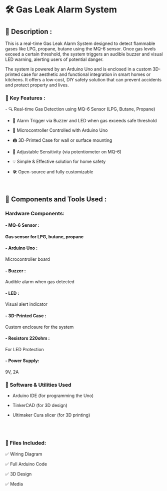  
<h1> 🛠️ Gas Leak Alarm System</h1>

<h2> 🔸 Description : </h2>

This is a real-time Gas Leak Alarm System designed to detect flammable gases like LPG, propane, butane using the MQ-6 sensor. Once gas levels exceed a certain threshold, the system triggers an audible buzzer and visual LED warning, alerting users of potential danger.

The system is powered by an Arduino Uno and is enclosed in a custom 3D-printed case for aesthetic and functional integration in smart homes or kitchens. It offers a low-cost, DIY safety solution that can prevent accidents and protect property and lives.
<h3>🔑 Key Features : </h3>
- 🔍 Real-time Gas Detection using MQ-6 Sensor (LPG, Butane, Propane)

- 🚨 Alarm Trigger via Buzzer and LED when gas exceeds safe threshold

- 🧠 Microcontroller Controlled with Arduino Uno

- 🖨️ 3D-Printed Case for wall or surface mounting

- 🔧 Adjustable Sensitivity (via potentiometer on MQ-6)

- 💡 Simple & Effective solution for home safety

- 🛠️ Open-source and fully customizable

<br />


<h2> 🔧 Components and Tools Used : </h2>


<h3>Hardware Components:</h3>

<h4>- MQ-6 Sensor : <h4>	Gas sensor  for LPG, butane, propane

  
<h4>- Arduino Uno :	</h4>Microcontroller board

  
<h4>- Buzzer	: </h4> Audible alarm when gas detected

  
<h4> - LED : 	</h4> Visual alert indicator

  
<h4> - 3D-Printed Case	: </h4> Custom  enclosure for the system

  
<h4>- Resistors 220ohm	: </h4> For LED Protection

  




<h4> - Power Supply:</h4> 9V, 2A 


<h3> 🧰 Software & Utilities Used</h3>

- Arduino IDE (for programming the Uno)

- TinkerCAD (for 3D design)

- Ultimaker Cura  slicer (for 3D printing)
<br />
<br />
<h3>📁 Files Included:</h3>
✅ Wiring Diagram


✅ Full Arduino Code


✅ 3D Design 


✅ Media



 

